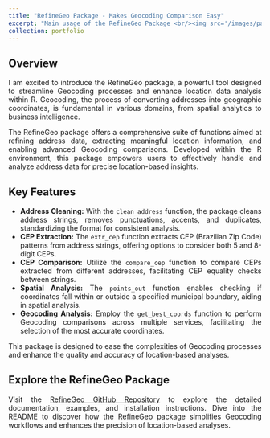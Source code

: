 ```yaml
---
title: "RefineGeo Package - Makes Geocoding Comparison Easy"
excerpt: "Main usage of the RefineGeo Package <br/><img src='/images/package_500_300.jpg'>"
collection: portfolio
---
```

<style>body {text-align: justify}</style>

## Overview

I am excited to introduce the RefineGeo package, a powerful tool designed to streamline Geocoding processes and enhance location data analysis within R. Geocoding, the process of converting addresses into geographic coordinates, is fundamental in various domains, from spatial analytics to business intelligence.

The RefineGeo package offers a comprehensive suite of functions aimed at refining address data, extracting meaningful location information, and enabling advanced Geocoding comparisons. Developed within the R environment, this package empowers users to effectively handle and analyze address data for precise location-based insights.

## Key Features

- **Address Cleaning:** With the `clean_address` function, the package cleans address strings, removes punctuations, accents, and duplicates, standardizing the format for consistent analysis.
- **CEP Extraction:** The `extr_cep` function extracts CEP (Brazilian Zip Code) patterns from address strings, offering options to consider both 5 and 8-digit CEPs.
- **CEP Comparison:** Utilize the `compare_cep` function to compare CEPs extracted from different addresses, facilitating CEP equality checks between strings.
- **Spatial Analysis:** The `points_out` function enables checking if coordinates fall within or outside a specified municipal boundary, aiding in spatial analysis.
- **Geocoding Analysis:** Employ the `get_best_coords` function to perform Geocoding comparisons across multiple services, facilitating the selection of the most accurate coordinates.

This package is designed to ease the complexities of Geocoding processes and enhance the quality and accuracy of location-based analyses.

## Explore the RefineGeo Package

Visit the [RefineGeo GitHub Repository](https://github.com/PedroTL/RefineGeo) to explore the detailed documentation, examples, and installation instructions. Dive into the README to discover how the RefineGeo package simplifies Geocoding workflows and enhances the precision of location-based analyses.
